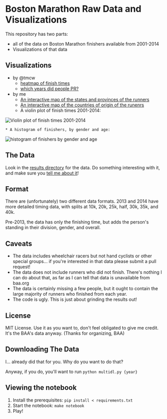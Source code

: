 Boston Marathon Raw Data and Visualizations
==================================================

This repository has two parts:

* all of the data on Boston Marathon finishers available from 2001-2014
* Visualizations of that data

Visualizations
--------------------------------------

* by @tmcw
    * [heatmap of finish times](http://bl.ocks.org/tmcw/11376778/d39142fc73e14097fad33d50e75366d197b6c2a3)
    * [which years did people PR?](http://bl.ocks.org/tmcw/raw/11385055/)
* by me
    * [An interactive map of the states and provinces of the runners](https://billmill.org/bostonmarathon/maps/)
    * [An interactive map of the countries of origin of the runenrs](https://billmill.org/bostonmarathon/maps/world.html)
    * A violin plot of finish times 2001-2014:

![Violin plot of finish times 2001-2014](https://raw.githubusercontent.com/llimllib/bostonmarathon/master/images/times_violin.png)

    * A histogram of finishers, by gender and age:

![histogram of finishers by gender and age](https://pbs.twimg.com/media/BmH86ZHCQAEay54.png:large)

The Data
--------------------------------------

Look in the [results directory](https://github.com/llimllib/bostonmarathon/tree/master/results) for the data.
Do something interesting with it, and make sure you [tell me about it](bill.mill@gmail.com)!

Format
--------------------------------------

There are (unfortunately) two different data formats. 2013 and 2014 have more detailed
timing data, with splits at 10k, 20k, 25k, half, 30k, 35k, and 40k.

Pre-2013, the data has only the finishing time, but adds the person's standing in their
division, gender, and overall.

Caveats
--------------------------------------

* The data includes wheelchair racers but not hand cyclists or other special groups...
if you're interested in that data please submit a pull request!
* The data does not include runners who did not finish. There's nothing I can
do about that, as far as I can tell that data is unavailable from baa.org
* The data is certainly missing a few people, but it ought to contain the large
majority of runners who finished from each year.
* The code is ugly. This is just about grinding the results out!

License
--------------------------------------

MIT License. Use it as you want to, don't feel obligated to give me credit. It's the BAA's
data anyway. (Thanks for organizing, BAA)

Downloading The Data
--------------------------------------

I... already did that for you. Why do you want to do that?

Anyway, if you do, you'll want to run `python multidl.py {year}`

Viewing the notebook
--------------------------------------

1. Install the prerequisites: `pip install < requirements.txt`
2. Start the notebook: `make notebook`
3. Play!
